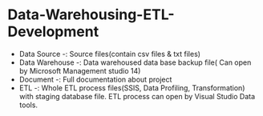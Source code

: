 # Data-Warehousing-ETL-Development

* Data Source -: Source files(contain csv files & txt files)
* Data Warehouse -: Data warehoused data base backup file( Can open by Microsoft Management studio 14)
* Document -: Full documentation about project
* ETL -: Whole ETL process files(SSIS, Data Profiling, Transformation) with staging database file. ETL process can open by Visual Studio Data tools.
